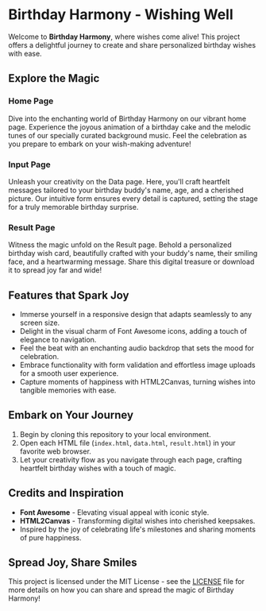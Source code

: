 # Birthday Harmony - Wishing Well

Welcome to **Birthday Harmony**, where wishes come alive! This project offers a delightful journey to create and share personalized birthday wishes with ease.

## Explore the Magic

### Home Page

Dive into the enchanting world of Birthday Harmony on our vibrant home page. Experience the joyous animation of a birthday cake and the melodic tunes of our specially curated background music. Feel the celebration as you prepare to embark on your wish-making adventure!

### Input Page 
Unleash your creativity on the Data page. Here, you'll craft heartfelt messages tailored to your birthday buddy's name, age, and a cherished picture. Our intuitive form ensures every detail is captured, setting the stage for a truly memorable birthday surprise.

### Result Page 

Witness the magic unfold on the Result page. Behold a personalized birthday wish card, beautifully crafted with your buddy's name, their smiling face, and a heartwarming message. Share this digital treasure or download it to spread joy far and wide!

## Features that Spark Joy

- Immerse yourself in a responsive design that adapts seamlessly to any screen size.
- Delight in the visual charm of Font Awesome icons, adding a touch of elegance to navigation.
- Feel the beat with an enchanting audio backdrop that sets the mood for celebration.
- Embrace functionality with form validation and effortless image uploads for a smooth user experience.
- Capture moments of happiness with HTML2Canvas, turning wishes into tangible memories with ease.

## Embark on Your Journey

1. Begin by cloning this repository to your local environment.
2. Open each HTML file (`index.html`, `data.html`, `result.html`) in your favorite web browser.
3. Let your creativity flow as you navigate through each page, crafting heartfelt birthday wishes with a touch of magic.

## Credits and Inspiration

- **Font Awesome** - Elevating visual appeal with iconic style.
- **HTML2Canvas** - Transforming digital wishes into cherished keepsakes.
- Inspired by the joy of celebrating life's milestones and sharing moments of pure happiness.

## Spread Joy, Share Smiles

This project is licensed under the MIT License - see the [LICENSE](https://github.com/git/git-scm.com/blob/main/MIT-LICENSE.txt) file for more details on how you can share and spread the magic of Birthday Harmony!


